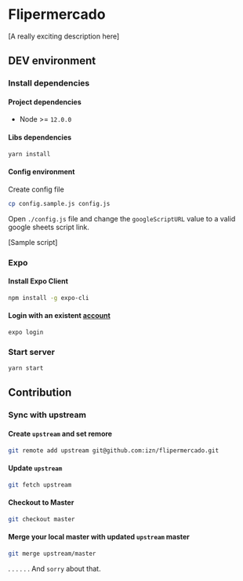 # Flipermercado

[A really exciting description here]

## DEV environment

### Install dependencies

#### Project dependencies
  - Node >= `12.0.0`

#### Libs dependencies

```sh
yarn install
```

#### Config environment

Create config file

```sh
cp config.sample.js config.js
```

Open `./config.js` file and change the `googleScriptURL` value to a valid google sheets script link.


[Sample script]

### Expo

#### Install Expo Client

```sh
npm install -g expo-cli
```

#### Login with an existent [account](https://expo.io/)

```
expo login
```

### Start server

```sh
yarn start
```

## Contribution

### Sync with upstream

#### Create `upstream` and set remore

```sh
git remote add upstream git@github.com:izn/flipermercado.git
```

#### Update `upstream`

```sh
git fetch upstream
```

#### Checkout to Master

```sh
git checkout master
```

#### Merge your local master with updated `upstream` master

```sh
git merge upstream/master
```

.
.
.
.
.
.
And `sorry` about that.
